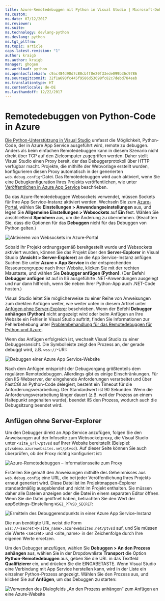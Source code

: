 ```yaml
---
title: Azure-Remotedebuggen mit Python in Visual Studio | Microsoft-Dokumentation
ms.custom: 
ms.date: 07/12/2017
ms.reviewer: 
ms.suite: 
ms.technology: devlang-python
ms.devlang: python
ms.tgt_pltfrm: 
ms.topic: article
caps.latest.revision: "1"
author: kraigb
ms.author: kraigb
manager: ghogen
ms.workload: python
ms.openlocfilehash: c9ac484d90d7c80cbff0e20f33ede099b36c9786
ms.sourcegitcommit: 32f1a690fc445f9586d53698fc82c7debd784eeb
ms.translationtype: HT
ms.contentlocale: de-DE
ms.lasthandoff: 12/22/2017
---
```

# <a name="remotely-debugging-python-code-on-azure"></a>Remotedebuggen von Python-Code in Azure

[Die Python-Unterstützung in Visual Studio](installation.md) umfasst die Möglichkeit, Python-Code, der in Azure App Service ausgeführt wird, remote zu debuggen. Anders als beim einfachen Remotedebuggen kann in diesem Szenario nicht direkt über TCP auf den Zielcomputer zugegriffen werden. Daher stellt Visual Studio einen Proxy bereit, der das Debuggerprotokoll über HTTP verfügbar macht. Projekte, die mithilfe der Webvorlage erstellt wurden, konfigurieren diesen Proxy automatisch in der generierten `web.debug.config`-Datei. Das Remotedebuggen wird auch aktiviert, wenn Sie eine Debugkonfiguration Ihres Projekts veröffentlichen, wie unter [Veröffentlichen in Azure App Service](template-web.md#publishing-to-azure-app-service) beschrieben.

Da das Azure-Remotedebuggen Websockets verwendet, müssen Sockets für Ihre App Service-Instanz aktiviert werden. Wechseln Sie zum [Azure-Portal](https://portal.azure.com), wählen Sie **Einstellungen > Anwendungseinstellungen** aus, und legen Sie **Allgemeine Einstellungen > Websockets** auf **Ein** fest. Wählen Sie anschließend **Speichern** aus, um die Änderung zu übernehmen. (Beachten Sie, dass die Optionen für das **Debuggen** nicht für das Debuggen von Python gelten.)

![Aktivieren von Websockets im Azure-Portal](media/azure-remote-debugging-enable-web-sockets.png)

Sobald Ihr Projekt ordnungsgemäß bereitgestellt wurde und Websockets aktiviert wurden, können Sie das Projekt über den **Server-Explorer** in Visual Studio (**Ansicht > Server-Explorer**) an die App Service-Instanz anfügen. Suchen Sie unter **Azure > App Service** in der entsprechenden Ressourcengruppe nach Ihrer Website, klicken Sie mit der rechten Maustaste, und wählen Sie **Debugger anfügen (Python)**. (Der Befehl **Debugger anfügen** ist auf in IIS ausgeführte .NET-Anwendungen ausgelegt und nur dann hilfreich, wenn Sie neben Ihrer Python-App auch .NET-Code hosten.)

Visual Studio leitet Sie möglicherweise zu einer Reihe von Anweisungen zum direkten Anfügen weiter, wie weiter unten in diesem Artikel unter [Anfügen ohne Server-Explorer](#attaching-without-server-explorer) beschrieben. Wenn der Befehl **Debugger anhängen (Python)** nicht angezeigt wird oder beim Anfügen an Ihre Website ein Fehler in Visual Studio auftritt, finden Sie Informationen zur Fehlerbehebung unter [Problembehandlung für das Remotedebuggen für Python und Azure](debugging-azure-remote-troubleshooting.md).

Wenn das Anfügen erfolgreich ist, wechselt Visual Studio zu einer Debuggeransicht. Die Symbolleiste zeigt den Prozess an, der gerade debuggt wird, z.B. `wss://`-URI:

![Debuggen einer Azure App Service-Website](media/azure-remote-debugging-attached.png)

Nach dem Anfügen entspricht der Debugvorgang größtenteils dem regulären Remotedebuggen. Allerdings gibt es einige Einschränkungen. Für den IIS-Webserver, der eingehende Anforderungen verarbeitet und über FastCGI an Python-Code delegiert, besteht ein Timeout für die Anforderungsverarbeitung. Der Standardwert ist 90 Sekunden. Wenn die Anforderungsverarbeitung länger dauert (z.B. weil der Prozess an einem Haltepunkt angehalten wurde), beendet IIS den Prozess, wodurch auch die Debugsitzung beendet wird. 

## <a name="attaching-without-server-explorer"></a>Anfügen ohne Server-Explorer

Um den Debugger direkt an App Service anzufügen, folgen Sie den Anweisungen auf der Infoseite zum Websocketproxy, die Visual Studio unter `<site_url>/ptvsd` auf Ihrer Website bereitstellt (Beispiel: `ptvsdemo.azurewebsites.net/ptvsd`). Auf dieser Seite können Sie auch überprüfen, ob der Proxy richtig konfiguriert ist:

![Azure-Remotedebuggen – Informationsseite zum Proxy](media/azure-remote-debugging-proxy-info-page.png)

Erstellen Sie gemäß den Anweisungen mithilfe des Geheimnisses aus `web.debug.config` eine URL, die bei jeder Veröffentlichung Ihres Projekts erneut generiert wird. Diese Datei ist im Projektmappen-Explorer standardmäßig ausgeblendet und nicht im Projekt enthalten. Sie müssen daher alle Dateien anzeigen oder die Datei in einem separaten Editor öffnen. Wenn Sie die Datei geöffnet haben, betrachten Sie den Wert der appSettings-Einstellung `WSGI_PTVSD_SECRET`:

![Ermitteln des Debuggerendpunkts in einer Azure App Service-Instanz](media/azure-remote-debugging-secret.png)

Die nun benötigte URL weist die Form `wss://<secret>@<site_name>.azurewebsites.net/ptvsd` auf, und Sie müssen die Werte &lt;secret&gt; und &lt;site_name&gt; in der Zeichenfolge durch Ihre eigenen Werte ersetzen.

Um den Debugger anzufügen, wählen Sie **Debuggen > An den Prozess anhängen** aus, wählen Sie in der Dropdownliste **Transport** die Option **Python-Remotedebuggen** aus, geben Sie die URL in das Textfeld **Qualifizierer** ein, und drücken Sie die EINGABETASTE. Wenn Visual Studio eine Verbindung mit App Service herstellen kann, wird in der Liste ein einzelner Python-Prozess angezeigt. Wählen Sie den Prozess aus, und klicken Sie auf **Anfügen**, um das Debuggen zu starten:

![Verwenden des Dialogfelds „An den Prozess anhängen“ zum Anfügen an eine Azure-Website](media/azure-remote-debugging-manual-attach.png)
